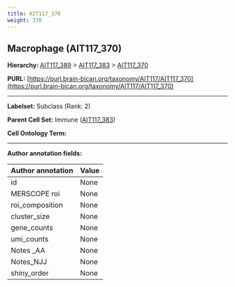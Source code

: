 ```yaml
---
title: AIT117_370
weight: 370
---
```

## Macrophage (AIT117_370)
<b>Hierarchy: </b>
[AIT117_389](../AIT117_389) >
[AIT117_383](../AIT117_383) >
[AIT117_370](../AIT117_370)

**PURL:** [https://purl.brain-bican.org/taxonomy/AIT117/AIT117_370](https://purl.brain-bican.org/taxonomy/AIT117/AIT117_370)

---


**Labelset:** Subclass (Rank: 2)

**Parent Cell Set:** Immune ([AIT117_383](../AIT117_383))



**Cell Ontology Term:** 

[MARKER GENES.]: #


---

[TRANSFERRED ANNOTATIONS.]: #


[AUTHOR ANNOTATION FIELDS.]: #


**Author annotation fields:**

| Author annotation | Value |
|-------------------|-------|
|id|None|
|MERSCOPE roi|None|
|roi_composition|None|
|cluster_size|None|
|gene_counts|None|
|umi_counts|None|
|Notes _AA|None|
|Notes_NJJ|None|
|shiny_order|None|
